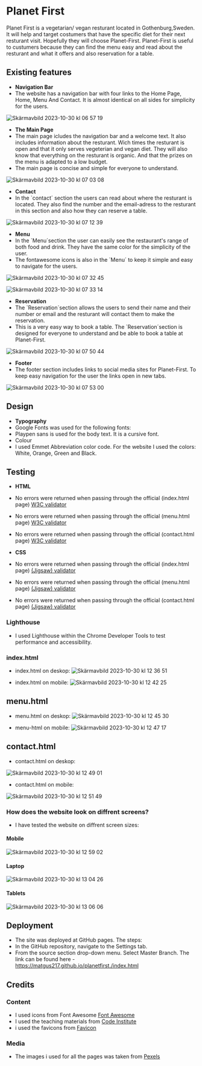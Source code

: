 # Planet First

Planet First is a vegetarian/ vegan resturant located in Gothenburg,Sweden. It will help and target costumers that have the specific diet for their next resturant visit. Hopefully they will choose Planet-First. Planet-First is useful to custumers because they can find the menu easy and read about the resturant and what it offers and also reservation for a table.

## Existing features

- __Navigation Bar__
- The website has a navigation bar with four links to the Home Page, Home, Menu And Contact. It is almost identical on all sides for simplicity for the users.

![Skärmavbild 2023-10-30 kl  06 57 19](https://github.com/matgus217/planetfirst./assets/147818054/2d5ab1d6-b034-4550-9b7a-581b48f2d978)

- __The Main Page__
- The main page icludes the navigation bar and a welcome text. It also includes information about the resturant. Wich times the resturant is open and that it only serves vegeterian and vegan diet. They will also know that everything on the resturant is organic. And that the prizes on the menu is adapted to a low budget.
- The main page is concise and simple for everyone to understand.

![Skärmavbild 2023-10-30 kl  07 03 08](https://github.com/matgus217/planetfirst./assets/147818054/fef999b0-b4cb-4351-b08b-a7d22bbad4bb)

- __Contact__
- In the `contact´ section the users can read about where the resturant is located. They also find the number and the email-adress to the resturant in this section and also how they can reserve a table.

![Skärmavbild 2023-10-30 kl  07 12 39](https://github.com/matgus217/planetfirst./assets/147818054/f48e626f-7045-45ac-b631-ca12e6767fa9)

- __Menu__
- In the `Menu´section the user can easily see the restaurant's range of both food and drink. They have the same color for the simplicity of the user.
- The fontawesome icons is also in the `Menu´ to keep it simple and easy to navigate for the users.

![Skärmavbild 2023-10-30 kl  07 32 45](https://github.com/matgus217/planetfirst./assets/147818054/2ce80f42-f61b-43d7-bda7-a785d8ada47c)

![Skärmavbild 2023-10-30 kl  07 33 14](https://github.com/matgus217/planetfirst./assets/147818054/67837b9d-a786-4b5a-9cba-98b3bfc76b64)

- __Reservation__
- The `Reservation´section allows the users to send their name and their number or email and the resturant will contact them to make the reservation.
- This is a very easy way to book a table. The `Reservation´section is designed for everyone to understand and be able to book a table at Planet-First.

![Skärmavbild 2023-10-30 kl  07 50 44](https://github.com/matgus217/planetfirst./assets/147818054/3497f7cb-0441-4a0f-a607-8ca35ff68f76)

- __Footer__
- The footer section includes links to social media sites for Planet-First. To keep easy navigation for the user the links open in new tabs.

![Skärmavbild 2023-10-30 kl  07 53 00](https://github.com/matgus217/planetfirst./assets/147818054/ca7fbdd8-9596-4380-943b-cab0fb9a5580)

## Design

- __Typography__
- Google Fonts was used for the following fonts:
- Playpen sans is used for the body text. It is a cursive font.
- Colour
- I used Emmet Abbreviation color code. For the website I used the colors: White, Orange, Green and Black.

## Testing

- __HTML__
- No errors were returned when passing through the official (index.html page) [W3C validator](https://validator.w3.org/nu/?doc=https%3A%2F%2Fmatgus217.github.io%2Fplanetfirst.%2Findex.html)

- No errors were returned when passing through the official (menu.html page) [W3C validator](https://validator.w3.org/nu/?doc=https%3A%2F%2Fmatgus217.github.io%2Fplanetfirst.%2Fmenu.html)

- No errors were returned when passing through the official (contact.html page) [W3C validator](https://validator.w3.org/nu/?doc=https%3A%2F%2Fmatgus217.github.io%2Fplanetfirst.%2Fcontact.html)

- __CSS__
- No errors were returned when passing through the official (index.html page) [(Jigsaw) validator](https://jigsaw.w3.org/css-validator/validator?uri=https%3A%2F%2Fmatgus217.github.io%2Fplanetfirst.%2Findex.html&profile=css3svg&usermedium=all&warning=1&vextwarning=&lang=sv)

- No errors were returned when passing through the official (menu.html page) [(Jigsaw) validator](https://jigsaw.w3.org/css-validator/validator?uri=https%3A%2F%2Fmatgus217.github.io%2Fplanetfirst.%2Fmenu.html&profile=css3svg&usermedium=all&warning=1&vextwarning=&lang=sv)

- No errors were returned when passing through the official (contact.html page) [(Jigsaw) validator](https://jigsaw.w3.org/css-validator/validator?uri=https%3A%2F%2Fmatgus217.github.io%2Fplanetfirst.%2Fcontact.html&profile=css3svg&usermedium=all&warning=1&vextwarning=&lang=sv)

### Lighthouse

- I used Lighthouse within the Chrome Developer Tools to test performance and accessibility.

### index.html

- index.html on deskop:
  ![Skärmavbild 2023-10-30 kl  12 36 51](https://github.com/matgus217/planetfirst./assets/147818054/e38ce5d9-6abf-48bd-8ce7-5e9794dd27a6)

- index.html on mobile:
![Skärmavbild 2023-10-30 kl  12 42 25](https://github.com/matgus217/planetfirst./assets/147818054/3ce74634-7a02-447c-91af-844f1902736e)

## menu.html

- menu.html on deskop:
![Skärmavbild 2023-10-30 kl  12 45 30](https://github.com/matgus217/planetfirst./assets/147818054/b56aacd9-1a1a-4891-87f3-2786e323aba4)

- menu-html on mobile:
![Skärmavbild 2023-10-30 kl  12 47 17](https://github.com/matgus217/planetfirst./assets/147818054/5142e307-0c09-407e-a3d1-9e25d41b781e)

## contact.html

- contact.html on deskop:

![Skärmavbild 2023-10-30 kl  12 49 01](https://github.com/matgus217/planetfirst./assets/147818054/3790954c-2406-4adf-8d17-c9bf0435a6b3)

- contact.html on mobile:

![Skärmavbild 2023-10-30 kl  12 51 49](https://github.com/matgus217/planetfirst./assets/147818054/c942d3b4-e69a-4bbc-9e5a-c91899bd9d2b)

### How does the website look on diffrent screens?

- I have tested the website on diffrent screen sizes:

#### Mobile

![Skärmavbild 2023-10-30 kl  12 59 02](https://github.com/matgus217/planetfirst./assets/147818054/d5eafb8b-c231-4eec-9f4b-e372ee539e2a)

#### Laptop

![Skärmavbild 2023-10-30 kl  13 04 26](https://github.com/matgus217/planetfirst./assets/147818054/4986169e-18c9-4da5-82ff-f63defa59c4a)

#### Tablets

![Skärmavbild 2023-10-30 kl  13 06 06](https://github.com/matgus217/planetfirst./assets/147818054/37ca31d3-5c0f-460f-abee-ab1da361e7c4)

## Deployment

- The site was deployed at GitHub pages. The steps:
- In the GitHub repository, navigate to the Settings tab.
- From the source section drop-down menu. Select Master Branch.
The link can be found here - <https://matgus217.github.io/planetfirst./index.html>

## Credits

### Content

- I used icons from Font Awesome [Font Awesome](https://fontawesome.com/)
- I used the teaching materials from [Code Institute](https://codeinstitute.net/se/)
- i used the favicons from [Favicon](https://favicon.io/)

### Media

- The images i used for all the pages was taken from [Pexels](https://www.pexels.com/sv-se/)
